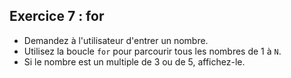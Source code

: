 ## Exercice 7 : for

- Demandez à l'utilisateur d'entrer un nombre.
- Utilisez la boucle `for` pour parcourir tous les nombres de 1 à `N`.
- Si le nombre est un multiple de 3 ou de 5, affichez-le. 